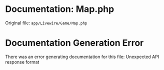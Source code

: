 # Documentation: Map.php

Original file: `app/Livewire/Game/Map.php`

# Documentation Generation Error

There was an error generating documentation for this file: Unexpected API response format